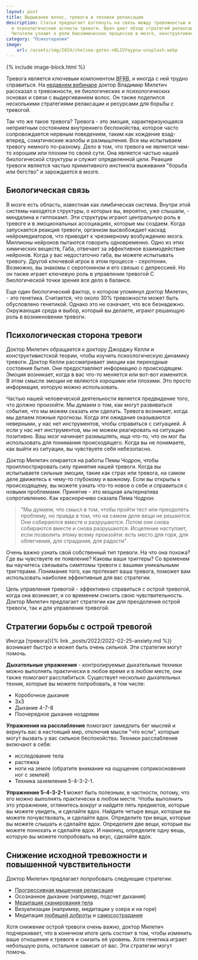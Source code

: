 ```yaml
---
layout: post
title: Вырывание волос, тревога и техники релаксации
description: Статья предлагает взглянуть на связь между тревожностью и трихотилломанией, разбирая биологические 
  и психологические аспекты тревоги. Врач дает обзор стратегий релаксации и ресурсов для преодоления тревоги. 
  Читатели узнают о роли биохимических процессов в мозге, конструктивистской теории эмоций и практических методах управления острой тревогой.
category: "Психотерапия"
image:
    url: /assets/img/2024/chelsea-gates-n8L1VYaypcw-unsplash.webp
---
```


{% include image-block.html %}


Тревога является ключевым компонентом <abbr title="BFRB - это аббревиатура, которая означает
'Body-Focused Repetitive Behaviors' (повторяющиеся поведенческие действия, связанные с телом). Это группа психических расстройств,
характеризующихся повторяющимися действиями, такими как выдирание волос, кусание ногтей, скрежет зубами и другие подобные
действия, которые привлекают внимание к телу. Трихотилломания является одним из типов BFRB.">BFRB</abbr>, 
и иногда с ней трудно справиться. На <a href="https://www.youtube.com/watch?v=gKrjWFL93_k" rel="nofollow">недавнем вебинаре</a>
доктор Владимир Милетич рассказал о тревожности, ее биологических и психологических основах и связи с выдергиванием волос. Он также поделился несколькими стратегиями 
релаксации и ресурсами для борьбы с тревогой.

Так что же такое тревога? Тревога - это эмоция, характеризующаяся неприятным состоянием внутреннего беспокойства,
которое часто сопровождается нервным поведением, таким как хождение взад-вперед, соматические жалобы и размышления. 
Все мы испытываем тревогу немного по-разному. Дело в том, что тревога не является чем-то хорошим или плохим по своей сути. 
Она является частью нашей биологической структуры и служит определенной цели. Реакция тревоги является частью примитивного 
инстинкта выживания "борьба или бегство" и зарождается в мозге.

## Биологическая связь

В мозге есть область, известная как лимбическая система. Внутри этой системы находятся структуры, о которых вы, вероятно, уже 
слышали, - миндалина и гиппокамп. Эти структуры играют центральную роль в тревоге и в эмоциональных ассоциациях, которые мы 
создаем. Когда запускается реакция тревоги, организм высвобождает каскад нейромедиаторов, что приводит к чрезмерному 
возбуждению мозга. Миллионы нейронов пытаются говорить одновременно. Одно из этих химических веществ, Габа, отвечает за 
эффективное взаимодействие нейронов. Когда у вас недостаточно габа, вы можете испытывать тревогу. Другой ключевой игрок в этом 
процессе - серотонин. Возможно, вы знакомы с серотонином и его связью с депрессией. Но он также играет ключевую роль в 
управлении тревогой С биологической точки зрения все дело в балансе.

Еще один биологический фактор, о котором упомянул доктор Милетич, - это генетика. Считается, что около 30% тревожности может 
быть обусловлено генетикой. Однако это не означает, что все безнадежно. Окружающая среда и выбор, который вы делаете, 
играют решающую роль в возникновении тревоги.

## Психологическая сторона тревоги

Доктор Милетич обращается к доктору Джорджу Келли и конструктивистской теории, чтобы изучить психологическую динамику тревоги. 
Доктор Келли рассматривает эмоции как переходные состояния бытия. Они предоставляют информацию о происходящем. 
Эмоция возникает, когда в вас что-то меняется или вот-вот изменится. В этом смысле эмоции не являются хорошими или плохими.
Это просто информация, которую можно использовать.

Частью нашей человеческой деятельности является предвидение того, что должно произойти. Мы думаем о том, как могут 
развиваться события, что мы можем сказать или сделать.  Тревога возникает, когда мы делаем ложные прогнозы. Когда 
эти ожидания оказываются неверными, у нас нет инструментов, чтобы справиться с ситуацией. А если у нас нет инструментов, 
мы не можем реагировать на ситуацию позитивно. Ваш мозг начинает размышлять, ища что-то, что он мог бы использовать 
для понимания происходящего. Когда вы не понимаете, как выйти из ситуации, вы чувствуете себя небезопасно.

Доктор Милетич опирается на работы Пемы Чодрон, чтобы проиллюстрировать силу принятия нашей тревоги. Когда вы испытываете 
сильные эмоции, такие как страх или тревога, на самом деле движетесь к чему-то глубокому и важному. Если вы открыты 
к происходящему, вы можете узнать что-то новое о себе и справиться с новыми проблемами. Принятие - это мощная 
альтернатива сопротивлению. Как красноречиво сказала Пема Чодрон:
> "Мы думаем, что смысл в том, чтобы пройти тест или преодолеть проблему, но правда в том, что на самом деле вещи не решаются. Они собираются вместе и разрушаются.
> Потом они снова собираются вместе и снова разрушаются. Исцеление наступает, если позволить этому всему произойти: есть место для горя, для облегчения, для страдания, для радости".

Очень важно узнать свой собственный тип тревоги. На что она похожа? Где вы чувствуете ее появление? Каковы ваши триггеры? 
Со временем вы научитесь связывать симптомы тревоги с вашими уникальными триггерами. Понимание того, как протекает ваша 
тревога, поможет вам использовать наиболее эффективные для вас стратегии.

Цель управления тревогой - эффективно справиться с острой тревогой, когда она возникает, и со временем снизить свою 
чувствительность. Доктор Милетич предлагает стратегии как для преодоления острой тревоги, так и для управления тревогой.

## Стратегии борьбы с острой тревогой

Иногда [тревога]({% link _posts/2022/2022-02-25-anxiety.md %}) возникает быстро и может быть очень сильной. Эти стратегии могут помочь.  

**Дыхательные упражнения** - контролируемые дыхательные техники можно выполнять практически в любое время и в любом месте, они 
также помогают расслабиться. Существует несколько дыхательных техник, которые вы можете попробовать, в том числе:

- Коробочное дыхание
- 3x3 
- Дыхание 4-7-8
- Поочередное дыхание ноздрями

**Упражнения на расслабление** помогают замедлить бег мыслей и вернуть вас в настоящий мир, 
отключив мысли "что если", которые могут вызвать у вас сильное беспокойство. Техники расслабления включают в себя:
- исследование тела
- растяжка 
- ноги на земле (обратите внимание на ощущение соприкосновения ног с землей)
- Техника заземления 5-4-3-2-1.   

**Упражнение 5-4-3-2-1** может быть полезным, в частности, потому, что его можно выполнять практически в 
любом месте. Чтобы выполнить это упражнение, оглянитесь вокруг и найдите пять предметов, которые вы можете увидеть, и 
сделайте вдох. Найдите четыре вещи, которые вы можете почувствовать, и сделайте вдох. Определите три вещи, которые вы 
можете слышать и сделайте вдох. Определите две вещи, которые вы можете понюхать и сделайте вдох. И наконец, определите одну вещь, 
которую вы можете попробовать на вкус, сделайте вдох.

## Снижение исходной тревожности и повышенной чувствительности

Доктор Милетич предлагает попробовать следующие стратегии:

- <abbr title="Прогрессивной мышечной релаксацией по Джекобсону является способ, при котором путем сознательного напряжения определенных групп мышц, достигается состояние глубокой релаксации всего тела.">Прогрессивная мышечная релаксация</abbr>
- Осознанное дыхание (например, подсчет дыхания)
- <abbr title="В ней вы концентрируете внимание на своем теле, подмечая все ощущения, мысленно сканируя его с головы до ног">Медитация сканирования тела</abbr>
- Визуализации (например, медитации у озера и на горе)
- Медитация <abbr title="Это техника медитации, которая направлена на развитие дружелюбия ко всем живым существам. Будто солнце, которое светит в разных направлениях и дарит своё тепло всем без исключения, так и мы не должны разделять живых существ на тех, кто достоин или не достоин нашего сердечного тепла и дружелюбия.">любящей доброты</abbr> и <abbr title="Самосострадание - навык обращения с собой, как с близким другом, который нам искренне небезразличен, которому мы желаем добра и счастья.">самосострадание</abbr>

Хотя снижение острой тревоги очень важно, доктор Милетич подчеркивает, что в конечном итоге цель состоит в том, чтобы изменить 
ваше отношение к тревоге и снизить её уровень. Хотя генетика играет небольшую роль, остальное зависит от вас. Эти стратегии могут помочь.